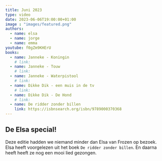 ```yaml
---
title: Juni 2023
type: video
date: 2023-06-06T19:00:00+01:00
image : "images/featured.png"
authors:
  - name: elsa
  - name: jorge
  - name: emma
youtube: f0gZm9KHErU
books:
  - name: Janneke - Koningin
    # link:
  - name: Janneke - Touw
    # link:
  - name: Janneke - Waterpistool
    # link:
  - name: Dikke Dik - een muis in de tv
    # link:
  - name: Dikke Dik - De Hond
    # link:
  - name: De ridder zonder billen
    link: https://isbnsearch.org/isbn/9789000370368
---
```


## De Elsa special!

Deze editie hadden we niemand minder dan Elsa van Frozen op bezoek. Elsa heeft voorgelezen uit het boek `De ridder zonder billen`. En daarna heeft heeft ze nog een mooi lied gezongen.
